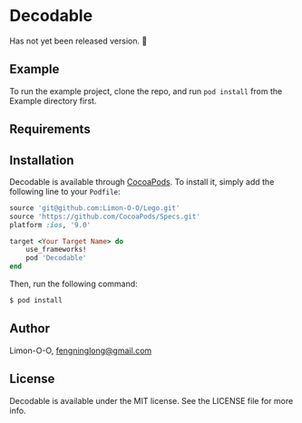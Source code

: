 # Decodable

Has not yet been released version. 🙈

## Example

To run the example project, clone the repo, and run `pod install` from the Example directory first.

## Requirements

## Installation

Decodable is available through [CocoaPods](http://cocoapods.org). To install
it, simply add the following line to your `Podfile`:

```ruby
source 'git@github.com:Limon-O-O/Lego.git'
source 'https://github.com/CocoaPods/Specs.git'
platform :ios, '9.0'

target <Your Target Name> do
	use_frameworks!
    pod 'Decodable'
end
```

Then, run the following command:

```bash
$ pod install
```

## Author

Limon-O-O, fengninglong@gmail.com

## License

Decodable is available under the MIT license. See the LICENSE file for more info.


